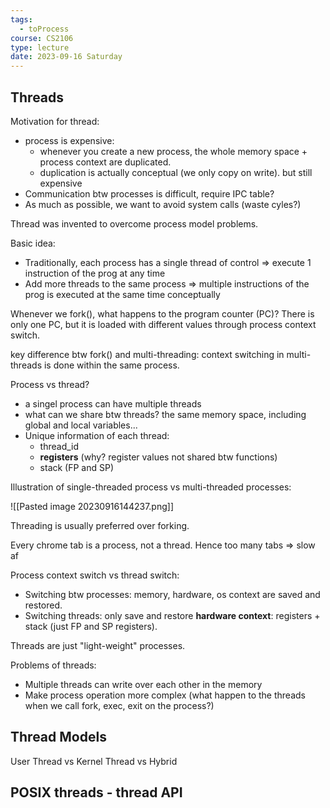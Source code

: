 ```yaml
---
tags:
  - toProcess
course: CS2106
type: lecture
date: 2023-09-16 Saturday
---
```


## Threads

Motivation for thread:
- process is expensive: 
	- whenever you create a new process, the whole memory space + process context are duplicated.  
	- duplication is actually conceptual (we only copy on write). but still expensive
- Communication btw processes is difficult, require IPC table?
- As much as possible, we want to avoid system calls (waste cyles?)

Thread was invented to overcome process model problems.

Basic idea:
- Traditionally, each process has a single thread of control => execute 1 instruction of the prog at any time
- Add more threads to the same process => multiple instructions of the prog is executed at the same time conceptually

Whenever we fork(), what happens to the program counter (PC)? There is only one PC, but it is loaded with different values through process context switch.

key difference btw fork() and multi-threading: context switching in multi-threads is done within the same process.

Process vs thread?
- a singel process can have multiple threads
- what can we share btw threads? the same memory space, including global and local variables...
- Unique information of each thread: 
	- thread_id 
	- **registers** (why? register values not shared btw functions)
	- stack (FP and SP)

Illustration of single-threaded process vs multi-threaded processes:

![[Pasted image 20230916144237.png]]

Threading is usually preferred over forking.

Every chrome tab is a process, not a thread. Hence too many tabs => slow af

Process context switch vs thread switch:
- Switching btw processes: memory, hardware, os context are saved and restored.
- Switching threads: only save and restore **hardware context**: registers + stack (just FP and SP registers).

Threads are just "light-weight" processes.

Problems of threads:
- Multiple threads can write over each other in the memory
- Make process operation more complex (what happen to the threads when we call fork, exec, exit on the process?)

## Thread Models

User Thread vs Kernel Thread vs Hybrid 

## POSIX threads - thread API









